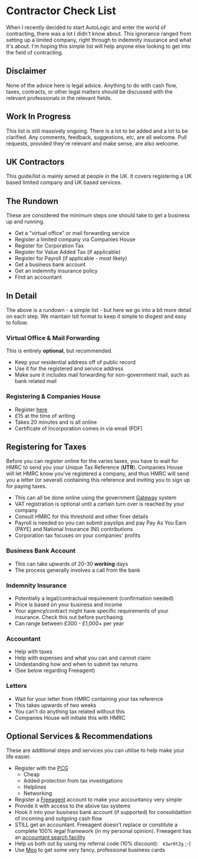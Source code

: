 # Contractor Check List
When I recently decided to start AutoLogic and enter the world of contracting, there was a lot I didn't know about. This ignorance ranged from setting up a limited company, right through to indemnity insurance and what it's about. I'm hoping this simple list will help anyone else looking to get into the field of contracting.

## Disclaimer

None of the advice here is legal advice. Anything to do with cash flow, taxes, contracts, or other legal matters should be discussed with the relevant professionals in the relevant fields.

## Work In Progress

This list is still massively ongoing. There is a lot to be added and a lot to be clarified. Any comments, feedback, suggestions, etc, are all welcome. Pull requests, provided they're relevant and make sense, are also welcome.

## UK Contractors
This guide/list is mainly aimed at people in the UK. It covers registering a UK based limited company and UK based services. 

## The Rundown

These are considered the minimum steps one should take to get a business up and running. 

- Get a "virtual office" or mail forwarding service
- Register a limited company via Companies House
- Register for Corporation Tax
- Register for Value Added Tax (if applicable)
- Register for Payroll (if applicable - most likely) 
- Get a business bank account
- Get an indemnity insurance policy
- Find an accountant

## In Detail

The above is a rundown - a simple list - but here we go into a bit more detail on each step. We maintain lsit format to keep it simple to disgest and easy to follow.

### Virtual Office &amp; Mail Forwarding

This is entirely **optional**, but recommended.

- Keep your residential address off of public record
- Use it for the registered and service address
- Make sure it includes mail forwarding for non-government mail, such as bank related mail

### Registering &amp; Companies House

- Register [here]()
- £15 at the time of writing
- Takes 20 minutes and is all online
- Certificate of Incorporation comes in via email (PDF)

## Registering for Taxes

Before you can register online for the varies taxes, you have to wait for HMRC to send you your Unique Tax Reference (**UTR**). Companies House will let HMRC know you've registered a company, and thus HMRC will send you a letter (or several) containing this reference and inviting you to sign up for paying taxes.

- This can all be done online using the government [Gateway](https://online.hmrc.gov.uk/) system
- VAT registration is optional until a certain turn over is reached by your company
 - Consult HMRC for this threshold and other finer details
- Payroll is needed so you can submit payslips and pay Pay As You Earn (PAYE) and National Insurance (NI) contributions
- Corporation tax focuses on your companies' profits

### Business Bank Account

- This can take upwards of 20-30 **working** days
- The process generally involves a call from the bank 

### Indemnity Insurance

- Potentially a legal/contractual requirement (confirmation needed)
- Price is based on your business and income
- Your agency/contract might have specific requirements of your insurance. Check this out before purchasing
- Can range between £300 - £1,000+ per year

### Accountant

- Help with taxes
- Help with expenses and what you can and cannot claim
- Undestanding how and when to submit tax returns
- (See below regarding Freeagent)

### Letters

- Wait for your letter from HMRC containing your tax reference
- This takes upwards of two weeks
- You can't do anything tax related without this
- Companies House will initiate this with HMRC

## Optional Services &amp; Recommendations

These are additional steps and services you can utilise to help make your life easier.

- Register with the [PCG](https://www.pcg.org.uk)
    - Cheap
    - Added protection from tax investigations
    - Helplines
    - Networking
- Register a [Freeagent](https://freeagent.com) account to make your accountancy very simple
 - Provide it with access to the above tax systems
 - Hook it into your business bank account (if supported) for consolidattion of incoming and outgoing cash flow
 - STILL get an accountant. Freeagent doesn't replace or constitute a complete 100% legal framework (in my personal opinion). Freeagent has an [accountant search facility](http://www.freeagent.com/accountants/accountants)
 - Help us both out by using my referral code (10% discount): ` 43wr0t2g` ;-)
- Use [Moo](https://moo.com) to get some very fancy, professional business cards